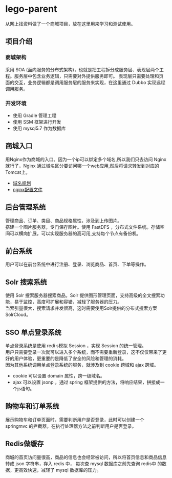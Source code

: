 # lego-parent

从网上找资料做了一个商城项目，放在这里用来学习和测试使用。

## 项目介绍

### 商城架构

采用 SOA (面向服务的分布式架构)，也就是把工程拆分成服务层、表现层两个工程。服务层中包含业务逻辑，只需要对外提供服务即可。
表现层只需要处理和页面的交互，业务逻辑都是调用服务层的服务来实现，在这里通过 Dubbo 实现远程调用服务。

### 开发环境

* 使用 Gradle 管理工程
* 使用 SSM 框架进行开发
* 使用 mysql5.7 作为数据库

## 商城入口

用Nginx作为商城的入口。因为一个ip可以绑定多个域名,所以我们只去访问 Nginx 就行了，Nginx 通过域名区分要访问哪一个web应用,然后将请求转发到对应的 Tomcat上。
* [域名规划](https://github.com/Chegod/lego-parent/blob/master/otherResources/nginx.conf)
* [nginx配置文件](https://github.com/Chegod/lego-parent/blob/master/otherResources/%E4%B9%90%E8%B4%AD%E5%95%86%E5%9F%8Ehosts%E6%96%87%E4%BB%B6.txt)

## 后台管理系统

管理商品、订单、类目、商品规格属性，涉及到上传图片。<br>
搭建一个图片服务器，专门保存图片。使用 FastDFS ，分布式文件系统。存储空间可以横向扩展，可以实现服务器的高可用,支持每个节点有备份机。

## 前台系统

用户可以在前台系统中进行注册、登录、浏览商品、首页、下单等操作。

## Solr 搜索系统

使用 Solr 搜索服务器搜索商品。Solr 提供图形管理页面，支持高级的全文搜索功能，易于监控，高度可扩展和容错，减轻了服务器的压力。<br>
当索引量很大，搜索请求并发很高，这时需要使用Solr提供的分布式搜索方案 SolrCloud。


## SSO 单点登录系统

单点登录系统是使用 redi s模拟 Session ，实现 Session 的统一管理。<br>
用户只需要登录一次就可以进入多个系统，而不需要重新登录，这不仅仅带来了更好的用户体验，更重要的是降低了安全的风险和管理的消耗。<br>
因为其他系统调用单点登录系统的服务，就涉及到 cookie 跨域和 ajax 跨域。
* cookie 可以设置 domain 属性，跨一级域名。
* ajax 可以设置 jsonp ，通过 spring 框架提供的方法，将响应结果，拼接成一个js语句。

## 购物车和订单系统

展示购物车和订单页面时，需要判断用户是否登录，此时可以创建一个 springmvc 的拦截器，在执行处理器方法之前判断用户是否登录。

## Redis做缓存

商城的首页访问量很高，商品的信息也会经常被访问，所以将首页信息和商品信息转成 json 字符串，存入 redis 中，
每次查 mysql 数据库之前先查询 redis中 的数据，更高效快速，减轻了 mysql 数据库的压力。

